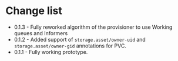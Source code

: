 # Change list
* 0.1.3 - Fully reworked algorithm of the provisioner to use Working queues and Informers
* 0.1.2 - Added support of `storage.asset/owner-uid` and `storage.asset/owner-gid` annotations for PVC.
* 0.1.1 - Fully working prototype.
